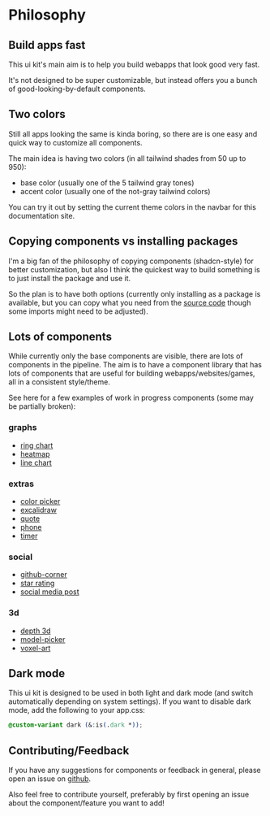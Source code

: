 <script>
	import PublicAlphaAlert from '$docs/site-components/PublicAlphaAlert.svelte';
</script>

# Philosophy

<PublicAlphaAlert />

## Build apps fast

This ui kit's main aim is to help you build webapps that look good very fast.

It's not designed to be super customizable, but instead offers you a
bunch of good-looking-by-default components.

## Two colors

Still all apps looking the same is kinda boring, so there are is one easy and quick way to customize all components.

The main idea is having two colors (in all tailwind shades from 50 up to 950):

- base color (usually one of the 5 tailwind gray tones)
- accent color (usually one of the not-gray tailwind colors)

You can try it out by setting the current theme colors in the navbar for this documentation site.

## Copying components vs installing packages

I'm a big fan of the philosophy of copying components (shadcn-style) for better customization, but also I think the quickest way to build something is to just install the package and use it.

So the plan is to have both options (currently only installing as a package is available, but you can copy what you need from the [source code](https://github.com/flo-bit/ui-kit/tree/main/src/lib/components/base) though some imports might need to be adjusted).

## Lots of components

While currently only the base components are visible, there are lots of components in the pipeline.
The aim is to have a component library that has lots of components that are useful for building webapps/websites/games, all in a consistent style/theme.

See here for a few examples of work in progress components (some may be partially broken):

### graphs

- [ring chart](/ui-kit/components/graphs/ring-chart/)
- [heatmap](/ui-kit/components/graphs/heatmap/)
- [line chart](/ui-kit/components/graphs/line-graph/)

### extras

- [color picker](/ui-kit/components/extras/color-picker/)
- [excalidraw](/ui-kit/components/extras/excalidraw/)
- [quote](/ui-kit/components/extras/quote/)
- [phone](/ui-kit/components/extras/phone/)
- [timer](/ui-kit/components/extras/timer/)

### social

- [github-corner](/ui-kit/components/social/github-corner/)
- [star rating](/ui-kit/components/social/star-rating/)
- [social media post](/ui-kit/components/social/post/)

### 3d

- [depth 3d](/ui-kit/components/3d/depth-3d/)
- [model-picker](/ui-kit/components/3d/model-picker/)
- [voxel-art](/ui-kit/components/3d/voxel-art/)

## Dark mode

This ui kit is designed to be used in both light and dark mode (and switch automatically depending on system settings).
If you want to disable dark mode, add the following to your app.css:

```css
@custom-variant dark (&:is(.dark *));
```


## Contributing/Feedback

If you have any suggestions for components or feedback in general, please open an issue on [github](https://github.com/flo-bit/ui-kit/issues).

Also feel free to contribute yourself, preferably by first opening an issue about the component/feature you want to add!
